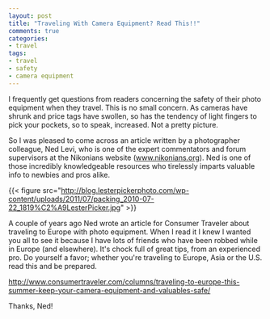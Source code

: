 ```yaml
---
layout: post
title: "Traveling With Camera Equipment? Read This!!"
comments: true
categories:
- travel
tags:
- travel
- safety
- camera equipment
---
```

I frequently get questions from readers concerning the safety of their photo equipment when they travel. This is no small concern. As cameras have shrunk and price tags have swollen, so has the tendency of light fingers to pick your pockets, so to speak, increased. Not a pretty picture.

So I was pleased to come across an article written by a photographer colleague, Ned Levi, who is one of the expert commentators and forum supervisors at the Nikonians website (<a href="http://www.nikonians.org">www.nikonians.org</a>). Ned is one of those incredibly knowledgeable resources who tirelessly imparts valuable info to newbies and pros alike.

{{< figure src="http://blog.lesterpickerphoto.com/wp-content/uploads/2011/07/packing_2010-07-22_1819%C2%A9LesterPicker.jpg" >}}

A couple of years ago Ned wrote an article for Consumer Traveler about traveling to Europe with photo equipment. When I read it I knew I wanted you all to see it because I have lots of friends who have been robbed while in Europe (and elsewhere). It's chock full of great tips, from an experienced pro. Do yourself a favor; whether you're traveling to Europe, Asia or the U.S. read this and be prepared.

<a href="http://www.consumertraveler.com/columns/traveling-to-europe-this-summer-keep-your-camera-equipment-and-valuables-safe/">http://www.consumertraveler.com/columns/traveling-to-europe-this-summer-keep-your-camera-equipment-and-valuables-safe/</a>

Thanks, Ned!